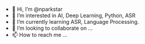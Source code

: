 - 👋 Hi, I’m @nparkstar
- 👀 I’m interested in AI, Deep Learning, Python, ASR
- 🌱 I’m currently learning ASR, Language Processing. 
- 💞️ I’m looking to collaborate on ...
- 📫 How to reach me ...

<!---
nparkstar/nparkstar is a ✨ special ✨ repository because its `README.md` (this file) appears on your GitHub profile.
You can click the Preview link to take a look at your changes.
--->

